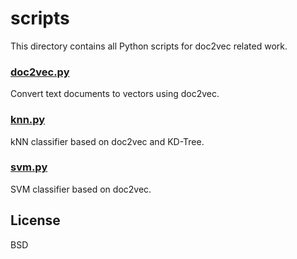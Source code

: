 # scripts

This directory contains all Python scripts for doc2vec related work.

### [doc2vec.py](doc2vec.py)
Convert text documents to vectors using doc2vec.

### [knn.py](knn.py)
kNN classifier based on doc2vec and KD-Tree.

### [svm.py](svm.py)
SVM classifier based on doc2vec.

## License
BSD
